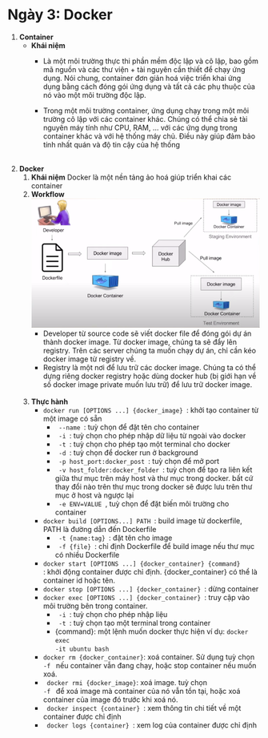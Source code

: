 # Ngày 3: Docker

1. **Container**
    - **Khái niệm**
        - Là một môi trường thực thi phần mềm độc lập và cô lập, bao gồm mã nguồn và các thư viện + tài nguyên cần thiết để chạy ứng dụng. Nói chung, container đơn giản hoá việc triển khai ứng dụng bằng cách đóng gói ứng dụng và tất cả các phụ thuộc của nó vào một môi trường độc lập.
        
        - Trong một môi trường container, ứng dụng chạy trong một môi trường cô lập với các container khác. Chúng có thể chia sẻ tài nguyên máy tính như CPU, RAM, ... với các ứng dụng trong container khác và với hệ thống máy chủ. Điều này giúp đảm bảo tính nhất quán và độ tin cậy của hệ thống
        <br>
2. **Docker**
    1. **Khái niệm**
        Docker là một nền tảng ảo hoá giúp triển khai các container
        <br>
    2. **Workflow**
        <br>
        ![docker workflow](./image/docker_workflow.png)
        <br>
        - Developer từ source code sẽ viết docker file để đóng gói dự án thành docker   image. Từ docker image, chúng ta sẽ đẩy lên registry. Trên các server chúng ta muốn chạy dự án, chỉ cần kéo docker image từ registry về.
        - Registry là một nơi để lưu trữ các docker image. Chúng ta có thể dựng riêng docker registry hoặc dùng docker hub (bị giới hạn về số docker image private muốn lưu trữ) để lưu trữ docker image.
        <br>
    3. **Thực hành**
        - <code>docker run [OPTIONS ...] {docker_image} </code>: khởi tạo container từ một image có sẵn
            - <code> --name </code>: tuỳ chọn để đặt tên cho container
            - <code> -i </code>: tuỳ chọn cho phép nhập dữ liệu từ ngoài vào docker
            - <code> -t </code>: tuỳ chọn cho phép tạo một terminal cho docker
            - <code> -d </code>: tuỳ chọn để docker  run ở background
            - <code> -p host_port:docker_post </code>: tuỳ chọn để mở port 
            - <code> -v host_folder:docker_folder </code>: tuỳ chọn để tạo ra liên kết giữa thư mục trên máy host và thư mục trong docker. bất cứ thay đổi nào 
            trên thư mục trong docker sẽ được lưu trên thư mục ở host và ngược lại
            - <code> -e ENV=VALUE </code>, tuỳ chọn để đặt biến môi trường cho container 
        - <code>docker build [OPTIONS...] PATH </code>: build image từ dockerfile, PATH là đường dẫn đến Dockerfile
            - <code> -t {name:tag} </code>: đặt tên cho image
            - <code> -f {file} </code>: chỉ định Dockerfile để build image nếu thư mục có nhiều Dockerfile
        - <code>docker start [OPTIONS ...] {docker_container} {command} </code>: khởi động container được chỉ định. {docker_container} có thể là container id hoặc tên. 
        - <code>docker stop [OPTIONS ...] {docker_container} </code>: dừng container
        - <code>docker exec [OPTIONS ...] {docker_container} </code>: truy cập vào môi trường bên trong container.
            - <code> -i </code>: tuỳ chọn cho phép nhập liệu
            - <code> -t </code>: tuỳ chọn tạo một terminal trong container
            - {command}: một lệnh muốn docker thực hiện
            ví dụ: <code>docker exec -it ubuntu bash </code>
        - <code>docker rm {docker_container}</code>: xoá container. Sử dụng tuỳ chọn <code> -f </code> nếu container vẫn đang chạy, hoặc stop container nếu muốn xoá.
        - <code> docker rmi {docker_image}</code>: xoá image. tuỳ chọn <code> -f </code> để xoá image mà container của nó vẫn tồn tại, hoặc xoá container của image đó trước khi xoá nó.
        - <code> docker inspect {container} </code>: xem thông tin chi tiết về một container được chỉ định
        - <code> docker logs {container} </code>: xem log của container được chỉ định

        

